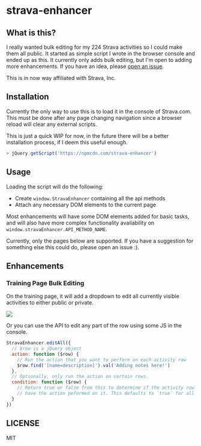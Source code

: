 strava-enhancer
========================

## What is this?

I really wanted bulk editing for my 224 Strava activities so I could make them all public. It started as simple script I wrote in the browser console and ended up as this. It currently only adds bulk editing, but I'm open to adding more enhancements. If you have an idea, please [open an issue](https://github.com/lukekarrys/strava-enhancer/issues/new).

This is in now way affiliated with Strava, Inc.


## Installation

Currently the only way to use this is to load it in the console of Strava.com. This must be done after any page changing navigation since a browser reload will clear any external scripts.

This is just a quick WIP for now, in the future there will be a better installation process, if I deem this useful enough.

```js
> jQuery.getScript('https://npmcdn.com/strava-enhancer')
```


## Usage

Loading the script will do the following:

- Create `window.StravaEnhancer` containing all the api methods
- Attach any necessary DOM elements to the current page

Most enhancements will have some DOM elements added for basic tasks, and will also have more complex functionality availability on `window.stravaEnhancer.API_METHOD_NAME`.

Currently, only the pages below are supported. If you have a suggestion for something else this could do, please open an issue :).


## Enhancements

### Training Page Bulk Editing

On the training page, it will add a dropdown to edit all currently visible activities to either public or private.

![](https://cldup.com/Nw5gUdqMmN.png)

Or you can use the API to edit any part of the row using some JS in the console.

```js
StravaEnhancer.editAll({
  // $row is a jQuery object
  action: function ($row) {
    // Run the action that you want to perform on each activity row
    $row.find('[name=description]').val('Adding notes here!')
  },
  // Optionally, only run the action on certain rows.
  condition: function ($row) {
    // Return true or false from this to determine if the activity row should
    // have the action peformed on it. This defaults to `true` for all rows.
  }
})
```

## LICENSE

MIT
